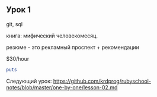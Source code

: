 ## Урок 1

git, sql

книга: мифический человекомесяц.

резюме - это рекламный проспект + рекомендации

$30/hour

```ruby
puts
```

Следующий урок: https://github.com/krdprog/rubyschool-notes/blob/master/one-by-one/lesson-02.md